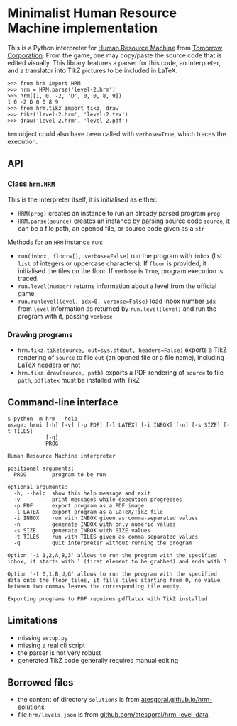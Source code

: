 # Minimalist Human Resource Machine implementation

This is a Python interpreter for [Human Resource Machine](http://tomorrowcorporation.com/humanresourcemachine) from [Tomorrow Corporation](http://tomorrowcorporation.com).
From the game, one may copy/paste the source code that is edited visually.
This library features a parser for this code, an interpreter, and a translator into TikZ pictures to be included in LaTeX.

```pycon
>>> from hrm import HRM
>>> hrm = HRM.parse('level-2.hrm')
>>> hrm([1, 0, -2, 'D', 0, 0, 8, 9])
1 0 -2 D 0 0 8 9
>>> from hrm.tikz import tikz, draw
>>> tikz('level-2.hrm', 'level-2.tex')
>>> draw('level-2.hrm', 'level-2.pdf')
```

`hrm` object could also have been called with `verbose=True`, which traces the execution.

## API

### Class `hrm.HRM`

This is the interpreter itself, it is initialised as either:

 * `HRM(prog)`
   creates an instance to run an already parsed program `prog`
 * `HRM.parse(source)`
   creates an instance by parsing source code `source`,
   it can be a file path, an opened file, or source code given as a `str`

Methods for an `HRM` instance `run`:

 * `run(inbox, floor=[], verbose=False)`
   run the program with `inbox` (list `list` of integers or uppercase characters).
   If `floor` is provided, it initialised the tiles on the floor.
   If `verbose` is `True`, program execution is traced.
 * `run.level(number)`
   returns information about a level from the official game
 * `run.runlevel(level, idx=0, verbose=False)`
   load inbox number `idx` from `level` information as returned by `run.level(level)`
   and run the program with it, passing `verbose`

### Drawing programs

 * `hrm.tikz.tikz(source, out=sys.stdout, headers=False)`
   exports a TikZ rendering of `source` to file `out` (an opened file
   or a file name), including LaTeX headers or not
 * `hrm.tikz.draw(source, path)`
   exports a PDF rendering of `source` to file `path`,
   `pdflatex` must be installed with TikZ

## Command-line interface

```
$ python -m hrm --help
usage: hrmi [-h] [-v] [-p PDF] [-l LATEX] [-i INBOX] [-n] [-s SIZE] [-t TILES]
            [-q]
            PROG

Human Resource Machine interpreter

positional arguments:
  PROG        program to be run

optional arguments:
  -h, --help  show this help message and exit
  -v          print messages while execution progresses
  -p PDF      export program as a PDF image
  -l LATEX    export program as a LaTeX/TikZ file
  -i INBOX    run with INBOX given as comma-separated values
  -n          generate INBOX with only numeric values
  -s SIZE     generate INBOX with SIZE values
  -t TILES    run with TILES given as comma-separated values
  -q          quit interpreter without running the program

Option '-i 1,2,A,B,3' allows to run the program with the specified
inbox, it starts with 1 (first element to be grabbed) and ends with 3.

Option '-t 0,1,B,U,G' allows to run the program with the specified
data onto the floor tiles, it fills tiles starting from 0, no value
between two commas leaves the corresponding tile empty.

Exporting programs to PDF requires pdflatex with TikZ installed.
```

## Limitations

 * missing `setup.py`
 * missing a real cli script
 * the parser is not very robust
 * generated TikZ code generally requires manual editing

## Borrowed files

 * the content of directory `solutions` is from
   [atesgoral.github.io/hrm-solutions](http://atesgoral.github.io/hrm-solutions)
 * file `hrm/levels.json` is from 
   [github.com/atesgoral/hrm-level-data](http://github.com/atesgoral/hrm-level-data)
